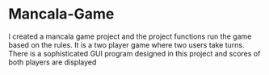 # Mancala-Game
I created a mancala game project and the project functions run the game based on the rules. It is a two player game where two users take turns. There is a sophisticated GUI program designed in this project and scores of both players are displayed 
